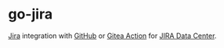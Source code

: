 # go-jira

[Jira][4] integration with [GitHub][2] or [Gitea Action][3] for [JIRA Data Center][1].

[1]: https://www.atlassian.com/enterprise/data-center/jira
[2]: https://docs.github.com/en/actions
[3]: https://docs.gitea.com/usage/actions/overview
[4]: https://www.atlassian.com/software/jira
